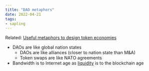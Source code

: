 ```yaml
---
title: "DAO metaphors"
date: 2022-04-21
tags:
- sapling
---
```

Related: [Useful metaphors to design token economies](/content/CCS/Useful%20metaphors%20to%20design%20token%20economies.md)

* DAOs are like global nation states
	* DAOs are like alliances (closer to nation state than M&A)
	* Token swaps are like NATO agreements
* Bandwidth is to Internet age as [liquidity](/content/notes/Liquidity) is to the blockchain age



